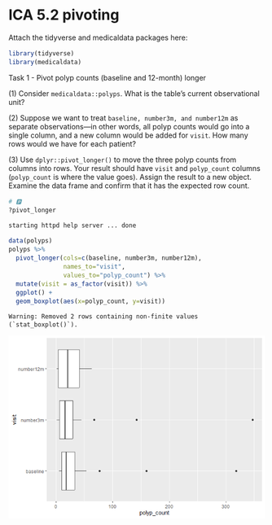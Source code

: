 # ICA 5.2 pivoting

Attach the tidyverse and medicaldata packages here:

``` r
library(tidyverse)
library(medicaldata)
```

Task 1 - Pivot polyp counts (baseline and 12-month) longer

\(1\) Consider `medicaldata::polyps`. What is the table’s current
observational unit?

\(2\) Suppose we want to treat `baseline, number3m, and number12m` as
separate observations—in other words, all polyp counts would go into a
single column, and a new column would be added for `visit`. How many
rows would we have for each patient?

\(3\) Use `dplyr::pivot_longer()` to move the three polyp counts from
columns into rows. Your result should have `visit` and `polyp_count`
columns (`polyp_count` is where the value goes). Assign the result to a
new object. Examine the data frame and confirm that it has the expected
row count.

``` r
# 🅿
?pivot_longer
```

    starting httpd help server ... done

``` r
data(polyps)
polyps %>% 
  pivot_longer(cols=c(baseline, number3m, number12m),
               names_to="visit",
               values_to="polyp_count") %>% 
  mutate(visit = as_factor(visit)) %>% 
  ggplot() + 
  geom_boxplot(aes(x=polyp_count, y=visit))
```

    Warning: Removed 2 rows containing non-finite values (`stat_boxplot()`).

![](ica-5.2-pivoting_files/figure-commonmark/unnamed-chunk-2-1.png)
